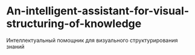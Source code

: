 # An-intelligent-assistant-for-visual-structuring-of-knowledge
Интеллектуальный помощник для визуального структурирования знаний
